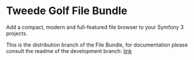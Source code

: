 # Tweede Golf File Bundle

Add a compact, modern and full-featured file browser to your Symfony 3 projects.

This is the distribution branch of the File Bundle, for documentation please consult the readme of the development branch: [link](https://github.com/tweedegolf/file-bundle/tree/npm-dev/README.md)

